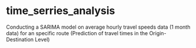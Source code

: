 # time_serries_analysis
Conducting a SARIMA model on average hourly travel speeds data (1 month data) for an specific route (Prediction of travel times in the Origin-Destination Level)
